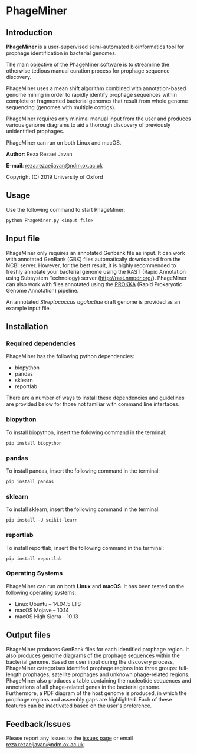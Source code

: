 # PhageMiner
## Introduction
**PhageMiner** is a user-supervised semi-automated bioinformatics tool for prophage identification in bacterial genomes.

The main objective of the PhageMiner software is to streamline the otherwise tedious manual curation process for prophage sequence discovery. 

PhageMiner uses a mean shift algorithm combined with annotation-based genome mining in
order to rapidly identify prophage sequences within complete or fragmented bacterial genomes that result from whole genome sequencing (genomes with multiple contigs). 

PhageMiner requires only minimal manual input from the user and produces various genome diagrams to aid a thorough discovery of previously unidentified prophages. 

PhageMiner can run on both Linux and macOS. 

**Author**: Reza Rezaei Javan

**E-mail**: reza.rezaeijavan@ndm.ox.ac.uk

Copyright (C) 2019 University of Oxford

## Usage
Use the following command to start PhageMiner:
```
python PhageMiner.py <input file>
```

## Input file
PhageMiner only requires an annotated Genbank file as input. It can work with annotated GenBank (GBK) files automatically downloaded from the NCBI server. However, for the best result, it is highly recommended to freshly annotate your bacterial genome using the RAST (Rapid Annotation using Subsystem Technology) server (http://rast.nmpdr.org/). PhageMiner can also work with files annotated using the [PROKKA](https://github.com/tseemann/prokka) (Rapid Prokaryotic Genome Annotation) pipeline.

An annotated *Streptococcus agalactiae* draft genome is provided as an example input file.

## Installation

### Required dependencies
PhageMiner has the following python dependencies:
* biopython
* pandas
* sklearn
* reportlab

There are a number of ways to install these dependencies and guidelines are provided below for those not familiar with command line interfaces.

### biopython
To install biopython, insert the following command in the terminal:
```
pip install biopython
```
### pandas
To install pandas, insert the following command in the terminal:
```
pip install pandas
```
### sklearn
To install sklearn, insert the following command in the terminal:
```
pip install -U scikit-learn
```
### reportlab
To install reportlab, insert the following command in the terminal:
```
pip install reportlab
```
### Operating Systems
PhageMiner can run on both **Linux** and **macOS**. It has been tested on the following operating systems:
* Linux Ubuntu – 14.04.5 LTS
* macOS Mojave – 10.14
* macOS High Sierra – 10.13

## Output files
PhageMiner produces GenBank files for each identified prophage region. It also produces genome diagrams of the prophage sequences within the bacterial genome. Based on user input during the discovery process, PhageMiner categorises identifed prophage regions into three groups: full-length prophages, satellite prophages and unknown phage-related regions. PhageMiner also produces a table containing the nucleotide sequences and annotations of all phage-related genes in the bacterial genome. Furthermore, a PDF diagram of the host genome is produced, in which the prophage regions and assembly gaps are highlighted.  Each of these features can be inactivated based on the user's preference.  

## Feedback/Issues
Please report any issues to the [issues page](https://github.com/RezaRezaeiJavan/PhageMiner/issues) or email reza.rezaeijavan@ndm.ox.ac.uk.
